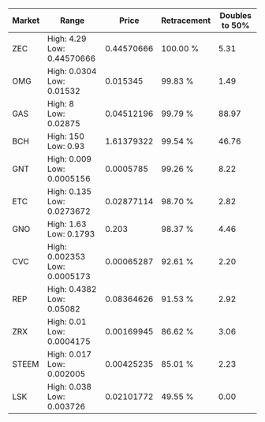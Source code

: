 | Market | Range | Price| Retracement | Doubles to 50% |
| --- | --- | --- | --- | --- |
| ZEC | High: 4.29<br />Low: 0.44570666 | 0.44570666 | 100.00 % | 5.31 |
| OMG | High: 0.0304<br />Low: 0.01532 | 0.015345 | 99.83 % | 1.49 |
| GAS | High: 8<br />Low: 0.02875 | 0.04512196 | 99.79 % | 88.97 |
| BCH | High: 150<br />Low: 0.93 | 1.61379322 | 99.54 % | 46.76 |
| GNT | High: 0.009<br />Low: 0.0005156 | 0.0005785 | 99.26 % | 8.22 |
| ETC | High: 0.135<br />Low: 0.0273672 | 0.02877114 | 98.70 % | 2.82 |
| GNO | High: 1.63<br />Low: 0.1793 | 0.203 | 98.37 % | 4.46 |
| CVC | High: 0.002353<br />Low: 0.0005173 | 0.00065287 | 92.61 % | 2.20 |
| REP | High: 0.4382<br />Low: 0.05082 | 0.08364626 | 91.53 % | 2.92 |
| ZRX | High: 0.01<br />Low: 0.0004175 | 0.00169945 | 86.62 % | 3.06 |
| STEEM | High: 0.017<br />Low: 0.002005 | 0.00425235 | 85.01 % | 2.23 |
| LSK | High: 0.038<br />Low: 0.003726 | 0.02101772 | 49.55 % | 0.00 |
